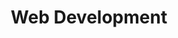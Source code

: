 ---
title: "Web Development"
nav_options: ['Home', 'Printing', 'Technology', 'Automation', 'Contact']

productCardsImg: ['printer1', 'printer1', 'printer1']
product: ['Portfolios', 'E-Commerce', 'Web-Apps']

slider: ['acer', 'dell', 'asus', 'lenovo', 'cannon']
slider_rows: ['one', 'two']
---